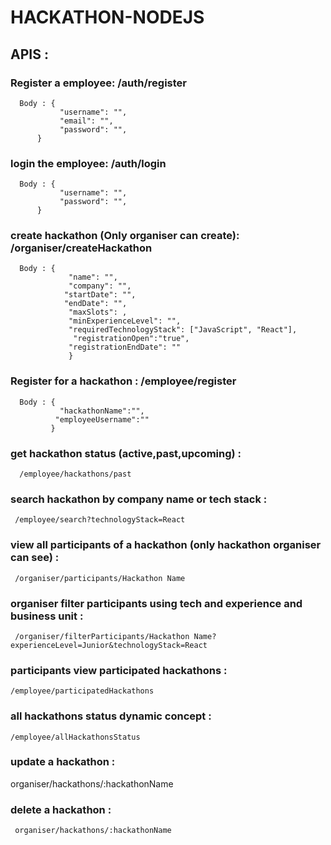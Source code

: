 # HACKATHON-NODEJS

## APIS : 

### Register a employee: /auth/register
      Body : {
               "username": "",
               "email": "",
               "password": "",
          }


### login the employee: /auth/login
      Body : {
               "username": "",
               "password": "",
          }          

 ### create hackathon (Only organiser can create): /organiser/createHackathon
      Body : {
                 "name": "",
                 "company": "",
                "startDate": "",
                "endDate": "",
                 "maxSlots": ,
                 "minExperienceLevel": "",
                 "requiredTechnologyStack": ["JavaScript", "React"],
                  "registrationOpen":"true",
                 "registrationEndDate": ""
                 }
             
### Register for a hackathon : /employee/register
      Body : {
               "hackathonName":"",
              "employeeUsername":""
             }

  ### get hackathon status (active,past,upcoming) : 
      /employee/hackathons/past
    
 ### search hackathon by company name or tech stack : 
     /employee/search?technologyStack=React

### view all participants of a hackathon (only hackathon organiser can see) : 
     /organiser/participants/Hackathon Name

### organiser filter participants using tech and experience and business unit : 
     /organiser/filterParticipants/Hackathon Name?experienceLevel=Junior&technologyStack=React

### participants view participated hackathons : 
    /employee/participatedHackathons

### all hackathons status dynamic concept : 
    /employee/allHackathonsStatus

### update a hackathon : 
   organiser/hackathons/:hackathonName

### delete a hackathon : 
     organiser/hackathons/:hackathonName


